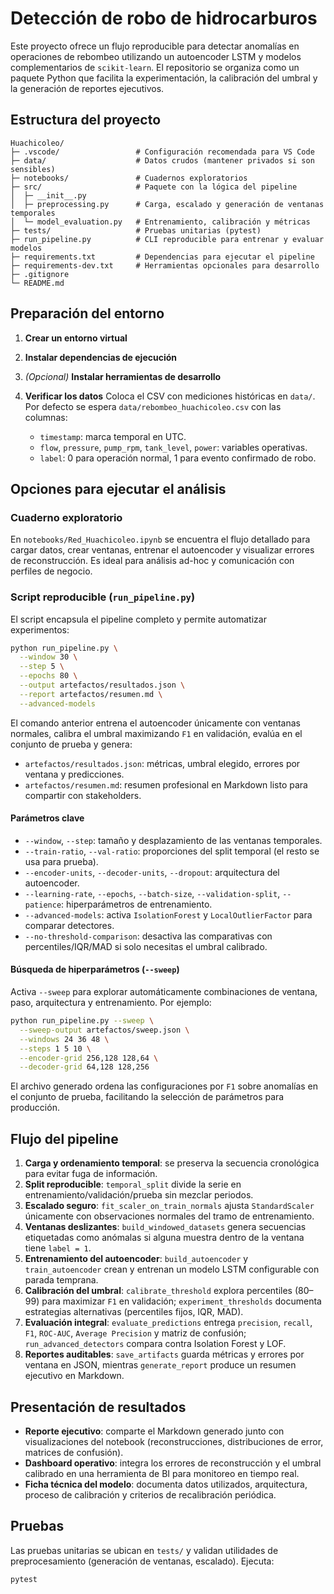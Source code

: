 # Detección de robo de hidrocarburos

Este proyecto ofrece un flujo reproducible para detectar anomalías en operaciones de rebombeo utilizando un autoencoder LSTM y modelos complementarios de `scikit-learn`. El repositorio se organiza como un paquete Python que facilita la experimentación, la calibración del umbral y la generación de reportes ejecutivos.

## Estructura del proyecto

```
Huachicoleo/
├─ .vscode/                 # Configuración recomendada para VS Code
├─ data/                    # Datos crudos (mantener privados si son sensibles)
├─ notebooks/               # Cuadernos exploratorios
├─ src/                     # Paquete con la lógica del pipeline
│  ├─ __init__.py
│  ├─ preprocessing.py      # Carga, escalado y generación de ventanas temporales
│  └─ model_evaluation.py   # Entrenamiento, calibración y métricas
├─ tests/                   # Pruebas unitarias (pytest)
├─ run_pipeline.py          # CLI reproducible para entrenar y evaluar modelos
├─ requirements.txt         # Dependencias para ejecutar el pipeline
├─ requirements-dev.txt     # Herramientas opcionales para desarrollo
├─ .gitignore
└─ README.md
```

## Preparación del entorno

1. **Crear un entorno virtual**
  
2. **Instalar dependencias de ejecución**

3. *(Opcional)* **Instalar herramientas de desarrollo**

4. **Verificar los datos**
   Coloca el CSV con mediciones históricas en `data/`. Por defecto se espera `data/rebombeo_huachicoleo.csv` con las columnas:
   - `timestamp`: marca temporal en UTC.
   - `flow`, `pressure`, `pump_rpm`, `tank_level`, `power`: variables operativas.
   - `label`: 0 para operación normal, 1 para evento confirmado de robo.

## Opciones para ejecutar el análisis

### Cuaderno exploratorio

En `notebooks/Red_Huachicoleo.ipynb` se encuentra el flujo detallado para cargar datos, crear ventanas, entrenar el autoencoder y visualizar errores de reconstrucción. Es ideal para análisis ad-hoc y comunicación con perfiles de negocio.

### Script reproducible (`run_pipeline.py`)

El script encapsula el pipeline completo y permite automatizar experimentos:

```bash
python run_pipeline.py \
  --window 30 \
  --step 5 \
  --epochs 80 \
  --output artefactos/resultados.json \
  --report artefactos/resumen.md \
  --advanced-models
```

El comando anterior entrena el autoencoder únicamente con ventanas normales, calibra el umbral maximizando `F1` en validación, evalúa en el conjunto de prueba y genera:
- `artefactos/resultados.json`: métricas, umbral elegido, errores por ventana y predicciones.
- `artefactos/resumen.md`: resumen profesional en Markdown listo para compartir con stakeholders.

#### Parámetros clave

- `--window`, `--step`: tamaño y desplazamiento de las ventanas temporales.
- `--train-ratio`, `--val-ratio`: proporciones del split temporal (el resto se usa para prueba).
- `--encoder-units`, `--decoder-units`, `--dropout`: arquitectura del autoencoder.
- `--learning-rate`, `--epochs`, `--batch-size`, `--validation-split`, `--patience`: hiperparámetros de entrenamiento.
- `--advanced-models`: activa `IsolationForest` y `LocalOutlierFactor` para comparar detectores.
- `--no-threshold-comparison`: desactiva las comparativas con percentiles/IQR/MAD si solo necesitas el umbral calibrado.

#### Búsqueda de hiperparámetros (`--sweep`)

Activa `--sweep` para explorar automáticamente combinaciones de ventana, paso, arquitectura y entrenamiento. Por ejemplo:

```bash
python run_pipeline.py --sweep \
  --sweep-output artefactos/sweep.json \
  --windows 24 36 48 \
  --steps 1 5 10 \
  --encoder-grid 256,128 128,64 \
  --decoder-grid 64,128 128,256
```

El archivo generado ordena las configuraciones por `F1` sobre anomalías en el conjunto de prueba, facilitando la selección de parámetros para producción.

## Flujo del pipeline

1. **Carga y ordenamiento temporal**: se preserva la secuencia cronológica para evitar fuga de información.
2. **Split reproducible**: `temporal_split` divide la serie en entrenamiento/validación/prueba sin mezclar periodos.
3. **Escalado seguro**: `fit_scaler_on_train_normals` ajusta `StandardScaler` únicamente con observaciones normales del tramo de entrenamiento.
4. **Ventanas deslizantes**: `build_windowed_datasets` genera secuencias etiquetadas como anómalas si alguna muestra dentro de la ventana tiene `label = 1`.
5. **Entrenamiento del autoencoder**: `build_autoencoder` y `train_autoencoder` crean y entrenan un modelo LSTM configurable con parada temprana.
6. **Calibración del umbral**: `calibrate_threshold` explora percentiles (80–99) para maximizar `F1` en validación; `experiment_thresholds` documenta estrategias alternativas (percentiles fijos, IQR, MAD).
7. **Evaluación integral**: `evaluate_predictions` entrega `precision`, `recall`, `F1`, `ROC-AUC`, `Average Precision` y matriz de confusión; `run_advanced_detectors` compara contra Isolation Forest y LOF.
8. **Reportes auditables**: `save_artifacts` guarda métricas y errores por ventana en JSON, mientras `generate_report` produce un resumen ejecutivo en Markdown.

## Presentación de resultados

- **Reporte ejecutivo**: comparte el Markdown generado junto con visualizaciones del notebook (reconstrucciones, distribuciones de error, matrices de confusión).
- **Dashboard operativo**: integra los errores de reconstrucción y el umbral calibrado en una herramienta de BI para monitoreo en tiempo real.
- **Ficha técnica del modelo**: documenta datos utilizados, arquitectura, proceso de calibración y criterios de recalibración periódica.

## Pruebas

Las pruebas unitarias se ubican en `tests/` y validan utilidades de preprocesamiento (generación de ventanas, escalado). Ejecuta:

```bash
pytest
```


